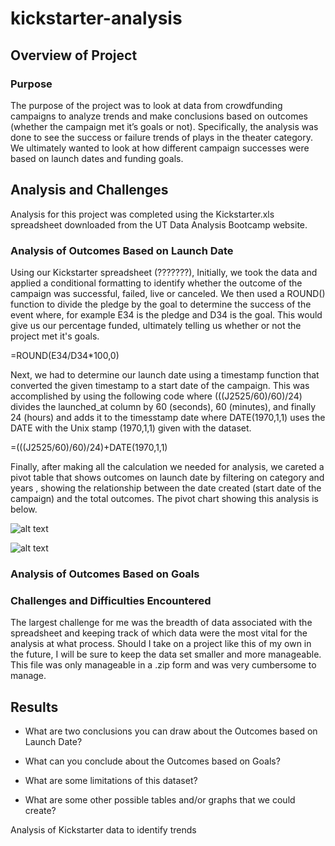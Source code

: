 # kickstarter-analysis



## Overview of Project

### Purpose
The purpose of the project was to look at data from crowdfunding campaigns to analyze trends and make conclusions based on outcomes (whether the campaign met it’s goals or not).   Specifically, the analysis was done to see the success or failure trends of plays in the theater category.  We ultimately wanted to look at how different campaign successes were based on launch dates and funding goals. 


## Analysis and Challenges
Analysis for this project was completed using the Kickstarter.xls spreadsheet downloaded from the UT Data Analysis Bootcamp website.

### Analysis of Outcomes Based on Launch Date
Using our Kickstarter spreadsheet (???????), Initially, we took the data and applied a conditional formatting to identify whether the outcome of the campaign was successful, failed, live or canceled.  We then used a ROUND() function to divide the pledge by the goal to determine the success of the event where, for example E34 is the pledge and D34 is the goal.  This would give us our percentage funded, ultimately telling us whether or not the project met it's goals.

=ROUND(E34/D34*100,0)

Next, we had to determine our launch date using a timestamp function that converted the given timestamp to a start date of the campaign.  This was accomplished by using the following code where (((J2525/60)/60)/24) divides the launched_at column by 60 (seconds), 60 (minutes), and finally 24 (hours) and adds it to the timesstamp date where DATE(1970,1,1) uses the DATE with the Unix stamp (1970,1,1) given with the dataset.  

=(((J2525/60)/60)/24)+DATE(1970,1,1)

Finally, after making all the calculation we needed for analysis, we careted a pivot table that shows outcomes on launch date by filtering on category and years , showing the relationship between the date created (start date of the campaign) and the total outcomes.  The pivot chart showing this analysis is below.

![alt text](https://github.com/austin020269/kickstarter-analysis/blob/main/resources/Theater_Outcomes_vs_Launch.png)

![alt text](https://github.com/[username]/[reponame]/blob/[branch]/image.jpg?raw=true)

### Analysis of Outcomes Based on Goals

### Challenges and Difficulties Encountered
The largest challenge for me was the breadth of data associated with the spreadsheet and keeping track of which data were the most vital for the analysis at what process.  Should I take on a project like this of my own in the future, I will be sure to keep the data set smaller and more manageable.   This file was only manageable in a .zip form and was very cumbersome to manage.

## Results

- What are two conclusions you can draw about the Outcomes based on Launch Date?

- What can you conclude about the Outcomes based on Goals?

- What are some limitations of this dataset?

- What are some other possible tables and/or graphs that we could create?

Analysis of Kickstarter data to identify trends
